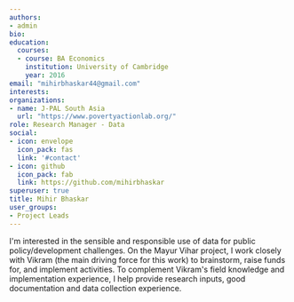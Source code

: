 ```yaml
---
authors:
- admin
bio: 
education:
  courses:
  - course: BA Economics
    institution: University of Cambridge
    year: 2016
email: "mihirbhaskar44@gmail.com"
interests:
organizations:
- name: J-PAL South Asia
  url: "https://www.povertyactionlab.org/"
role: Research Manager - Data
social:
- icon: envelope
  icon_pack: fas
  link: '#contact'
- icon: github
  icon_pack: fab
  link: https://github.com/mihirbhaskar
superuser: true
title: Mihir Bhaskar
user_groups:
- Project Leads
---
```


I'm interested in the sensible and responsible use of data for public policy/development challenges. On the Mayur Vihar project, I work closely with Vikram (the main driving force for this work) to brainstorm, raise funds for, and implement activities. To complement Vikram's field knowledge and implementation experience, I help provide research inputs, good documentation and data collection experience.